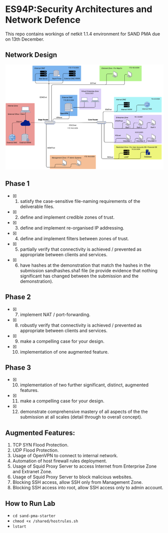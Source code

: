 # ES94P:Security Architectures and Network Defence

This repo contains workings of netkit 1.1.4 environment for SAND PMA due on 13th December.

## Network Design
![Network Design](https://raw.githubusercontent.com/nikhilnayak98/sand/main/Network%20Design.png)

## Phase 1

- [x] 1. satisfy the case-sensitive file-naming requirements of the deliverable files.
- [x] 2. define and implement credible zones of trust.
- [x] 3. define and implement re-organised IP addressing.
- [x] 4. define and implement filters between zones of trust.
- [x] 5. partially verify that connectivity is achieved / prevented as appropriate between clients and services.
- [x] 6. have hashes at the demonstration that match the hashes in the submission sandhashes.sha1 file (ie provide evidence that nothing significant has changed between the submission and the demonstration).

## Phase 2

- [x] 7. implement NAT / port-forwarding.
- [x] 8. robustly verify that connectivity is achieved / prevented as appropriate between clients and services.
- [x] 9. make a compelling case for your design.
- [x] 10. implementation of one augmented feature.

## Phase 3

- [x] 10. implementation of two further significant, distinct, augmented features.
- [x] 11. make a compelling case for your design.
- [x] 12. demonstrate comprehensive mastery of all aspects of the the submission at all scales (detail through to overall concept).

## Augmented Features:

1. TCP SYN Flood Protection.
2. UDP Flood Protection.
3. Usage of OpenVPN to connect to internal network.
4. Automation of host firewall rules deployment.
5. Usage of Squid Proxy Server to access Internet from Enterprise Zone and Extranet Zone.
6. Usage of Squid Proxy Server to block malicious websites.
7. Blocking SSH access, allow SSH only from Management Zone.
8. Blocking SSH access into root, allow SSH access only to admin account.

## How to Run Lab
- <code>cd sand-pma-starter</code>
- <code>chmod +x /shared/hostrules.sh</code>
- <code>lstart</code>
